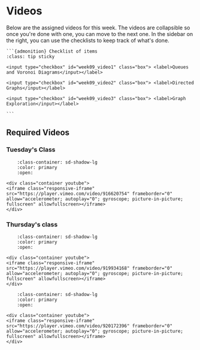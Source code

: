 # Videos

Below are the assigned videos for this week.
The videos are collapsible so once you're done with one, you can move to the next one.
In the sidebar on the right, you can use the checklists to keep track of what's done.

````{margin}
```{admonition} Checklist of items
:class: tip sticky

<input type="checkbox" id="week09_video1" class="box"> <label>Queues and Voronoi Diagrams</input></label>

<input type="checkbox" id="week09_video2" class="box"> <label>Directed Graphs</input></label>

<input type="checkbox" id="week09_video3" class="box"> <label>Graph Exploration</input></label>

```
````

## Required Videos

### Tuesday's Class

```{dropdown} 1. Queues and Voronoi Diagrams
    :class-container: sd-shadow-lg
    :color: primary
    :open:

<div class="container youtube">
<iframe class="responsive-iframe" src="https://player.vimeo.com/video/916620754" frameborder="0" allow="accelerometer; autoplay="0"; gyroscope; picture-in-picture; fullscreen" allowfullscreen></iframe>
</div>
```

### Thursday's class

```{dropdown} 2. Directed Graphs
    :class-container: sd-shadow-lg
    :color: primary
    :open:

<div class="container youtube">
<iframe class="responsive-iframe" src="https://player.vimeo.com/video/919934168" frameborder="0" allow="accelerometer; autoplay="0"; gyroscope; picture-in-picture; fullscreen" allowfullscreen></iframe>
</div>
```

```{dropdown} 3. Graph Exploration
    :class-container: sd-shadow-lg
    :color: primary
    :open:

<div class="container youtube">
<iframe class="responsive-iframe" src="https://player.vimeo.com/video/920172396" frameborder="0" allow="accelerometer; autoplay="0"; gyroscope; picture-in-picture; fullscreen" allowfullscreen></iframe>
</div>
```
